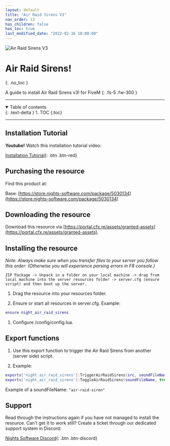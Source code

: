 ```yaml
---
layout: default
title: "Air Raid Sirens V3"
nav_order: 13
has_children: false
has_toc: true
last_modified_date: "2022-02-16 18:00:00"
---
```


<img class="cover-img" src="/assets/img/airRaidSirens.png" alt="Air Raid Sirens V3" draggable="false">

# Air Raid Sirens!
{: .no_toc }

A guide to install Air Raid Sirens v3! for FiveM
{: .fs-5 .fw-300 }

---

<details open markdown="block">
  <summary>
    Table of contents
  </summary>
  {: .text-delta }
1. TOC
{:toc}
</details>

---
## Installation Tutorial

**Youtube!** Watch this installation tutorial video:

[Installation Tutorial](https://youtu.be/DBj3zOOxIIk?si=c5Y5S5ld9V4InAgd){: .btn .btn-red}

## Purchasing the resource

Find this product at:

Base: [https://store.nights-software.com/package/5030134](https://store.nights-software.com/package/5030134)

## Downloading the resource

Download this resource via [https://portal.cfx.re/assets/granted-assets](https://portal.cfx.re/assets/granted-assets).

## Installing the resource

*Note: Always make sure when you transfer files to your server you follow this order: (Otherwise you will experience parsing errors in F8 console.)*

```
ZIP Package -> Unpack in a folder on your local machine -> drag from local machine into the server resources folder -> server.cfg (ensure script) and then boot up the server.
```

1. Drag the resource into your resources folder.

1. Ensure or start all resources in server.cfg. 
Example:
```lua
ensure night_air_raid_sirens
```

1. Configure /config/config.lua.

## Export functions

1. Use this export function to trigger the Air Raid Sirens from another (server side) script.

1. Example:
```lua
exports['night_air_raid_sirens']:TriggerAirRaidSirens(src, soundFileName) -- Toggle automatically -> So on when off. Off when on.
exports['night_air_raid_sirens']:ToggleAirRaidSirens(soundFileName, true) -- Force on or off.
```
Example of a soundFileName:  `"air-raid-siren"`

## Support

Read through the instructions again if you have not managed to install the resource. Can't get it to work still? 
Create a ticket through our dedicated support system in Discord: 

[Nights Software Discord](https://discord.nights-software.com){: .btn .btn-discord}
